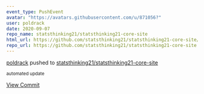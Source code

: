 ```yaml
---
event_type: PushEvent
avatar: "https://avatars.githubusercontent.com/u/871056?"
user: poldrack
date: 2020-09-07
repo_name: statsthinking21/statsthinking21-core-site
html_url: https://github.com/statsthinking21/statsthinking21-core-site/commit/381c3711426ca348a9493841934069b8c314695c
repo_url: https://github.com/statsthinking21/statsthinking21-core-site
---
```


<a href='https://github.com/poldrack' target='_blank'>poldrack</a> pushed to <a href='https://github.com/statsthinking21/statsthinking21-core-site' target='_blank'>statsthinking21/statsthinking21-core-site</a>

<small>automated update</small>

<a href='https://github.com/statsthinking21/statsthinking21-core-site/commit/381c3711426ca348a9493841934069b8c314695c' target='_blank'>View Commit</a>
